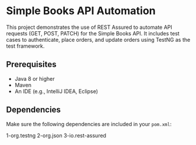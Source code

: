 # Simple Books API Automation

This project demonstrates the use of REST Assured to automate API requests (GET, POST, PATCH) for the Simple Books API. It includes test cases to authenticate, place orders, and update orders using TestNG as the test framework.

## Prerequisites

- Java 8 or higher
- Maven
- An IDE (e.g., IntelliJ IDEA, Eclipse)


## Dependencies

Make sure the following dependencies are included in your `pom.xml`:

1-org.testng
2-org.json
3-io.rest-assured
